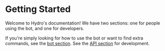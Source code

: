 # Getting Started

Welcome to Hydro's documentation! We have two sections: one for people using the bot, and one for developers.

If you're simply looking for how to use the bot or want to find extra commands, see the [bot section](bot). See the [API section](api) for development.
